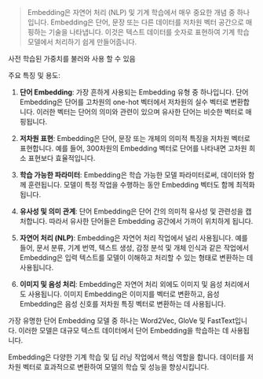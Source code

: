 
> Embedding은 자연어 처리 (NLP) 및 기계 학습에서 매우 중요한 개념 중 하나입니다. 
> Embedding은 단어, 문장 또는 다른 데이터를 저차원 벡터 공간으로 매핑하는 기술을 나타냅니다. 
> 이것은 텍스트 데이터를 숫자로 표현하여 기계 학습 모델에서 처리하기 쉽게 만들어줍니다.

사전 학습된 가중치를 불러와 사용 할 수 있음


주요 특징 및 용도:

1. **단어 Embedding**: 가장 흔하게 사용되는 Embedding 유형 중 하나입니다. 단어 Embedding은 단어를 고차원의 one-hot 벡터에서 저차원의 실수 벡터로 변환합니다. 이러한 벡터는 단어의 의미와 관련이 있으며 유사한 단어는 비슷한 벡터로 매핑됩니다.

2. **저차원 표현**: Embedding은 단어, 문장 또는 개체의 의미적 특징을 저차원 벡터로 표현합니다. 예를 들어, 300차원의 Embedding 벡터로 단어를 나타내면 고차원 희소 표현보다 효율적입니다.

3. **학습 가능한 파라미터**: Embedding은 학습 가능한 모델 파라미터로써, 데이터와 함께 훈련됩니다. 모델이 특정 작업을 수행하는 동안 Embedding 벡터도 함께 최적화됩니다.

4. **유사성 및 의미 관계**: 단어 Embedding은 단어 간의 의미적 유사성 및 관련성을 캡처합니다. 따라서 유사한 단어들은 Embedding 공간에서 가까이 위치하게 됩니다.

5. **자연어 처리 (NLP)**: Embedding은 자연어 처리 작업에서 널리 사용됩니다. 예를 들어, 문서 분류, 기계 번역, 텍스트 생성, 감정 분석 및 개체 인식과 같은 작업에서 Embedding은 입력 텍스트를 모델이 이해하고 처리할 수 있는 형태로 변환하는 데 사용됩니다.

6. **이미지 및 음성 처리**: Embedding은 자연어 처리 외에도 이미지 및 음성 처리에서도 사용됩니다. 이미지 Embedding은 이미지를 벡터로 변환하고, 음성 Embedding은 음성 신호를 저차원 특징 벡터로 변환하는 데 사용됩니다.

가장 유명한 단어 Embedding 모델 중 하나는 Word2Vec, GloVe 및 FastText입니다. 
이러한 모델은 대규모 텍스트 데이터에서 단어 Embedding을 학습하는 데 사용됩니다.

Embedding은 다양한 기계 학습 및 딥 러닝 작업에서 핵심 역할을 합니다.
데이터를 저차원 벡터로 효과적으로 변환하여 모델의 학습 및 성능을 향상시킵니다.


